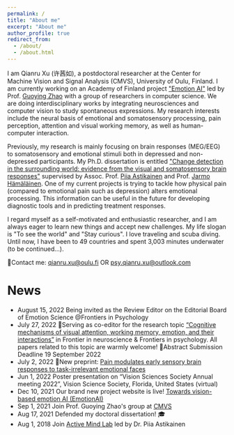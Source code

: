 ```yaml
---
permalink: /
title: "About me"
excerpt: "About me"
author_profile: true
redirect_from: 
  - /about/
  - /about.html
---
```

I am Qianru Xu (许茜如), a postdoctoral researcher at the Center for Machine Vision and Signal Analysis (CMVS), University of Oulu, Finland. I am currently working on an Academy of Finland project ["Emotion AI"](https://emotion-ai.rahtiapp.fi/index.html) led by Prof. [Guoying Zhao](https://gyzhao-nm.github.io/Guoying/) with a group of researchers in computer science. We are doing interdisciplinary works by integrating neurosciences and computer vision to study spontaneous expressions. My research interests include the neural basis of emotional and somatosensory processing, pain perception, attention and visual working memory, as well as human-computer interaction. 

Previously, my research is mainly focusing on brain responses (MEG/EEG) to somatosensory and emotional stimuli both in depressed and non-depressed participants. My Ph.D. dissertation is entitled ["Change detection in the surrounding world: evidence from the visual and somatosensory brain responses"]( http://urn.fi/URN:ISBN:978-951-39-8791-6) supervised by Assoc. Prof. [Piia Astikainen](https://www.jyu.fi/edupsy/fi/laitokset/psykologia/en/staff/astikainen-piia) and Prof. [Jarmo Hämäläinen](https://www.jyu.fi/edupsy/fi/laitokset/psykologia/en/staff/hamalainen-jarmo). One of my current projects is trying to tackle how physical pain (compared to emotional pain such as depression) alters emotional processing. This information can be useful in the future for developing diagnostic tools and in predicting treatment responses.

I regard myself as a self-motivated and enthusiastic researcher, and I am always eager to learn new things and accept new challenges. My life slogan is "To see the world" and "Stay curious". I love traveling and scuba diving. Until now, I have been to 49 countries and spent 3,003 minutes underwater (to be continued...).

📧Contact me: qianru.xu@oulu.fi OR psy.qianru.xu@outlook.com

News
======
- August 15, 2022 Being invited as the Review Editor on the Editorial Board of Emotion Science @Frontiers in Psychology
- July 27, 2022 📢Serving as co-editor for the research topic [“Cognitive mechanisms of visual attention, working memory, emotion, and their interactions”](https://frontiersin.org/research-topics/44236) in Frontier in neuroscience & Frontiers in psychology. All papers related to this topic are warmly welcome! 👀Abstract Submission Deadline 19 September 2022
- July 2, 2022 🚨New preprint: [Pain modulates early sensory brain responses to task-irrelevant emotional faces](https://psyarxiv.com/2wdjx/)
- Jun 1, 2022 Poster presentation on “Vision Sciences Society Annual meeting 2022”, Vision Science Society, Florida, United States (virtual) 
- Dec 10, 2021  Our brand new project website is live! [Towards vision-based emotion AI (EmotionAI)](https://emotion-ai.rahtiapp.fi/index.html)
- Sep 1, 2021   Join Prof. Guoying Zhao's group at [CMVS](https://www.oulu.fi/cmvs/)
- Aug 17, 2021  Defended my doctoral dissertation! 🎓
- Aug 1, 2018   Join [Active Mind Lab](https://www.jyu.fi/edupsy/fi/laitokset/psykologia/en/research/research-areas/neuroscience/groups/active-mind-lab) led by Dr. Piia Astikainen
